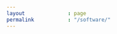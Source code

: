 ```yaml
---
layout              : page
permalink           : "/software/"
---
```


<!-- https://github.com/lepture/github-cards -->

<div class="row">
<div class="columns small-12" style="text-align:center">
<div class="github-card" data-github="allardlab" data-width="300" data-height="151" data-theme="default"></div>
<!-- REPOS -->
<div class="github-card" data-github="allardlab/ForminKineticModel" data-width="300" data-height="" data-theme="default"></div>
<div class="github-card" data-github="allardlab/WavingCrawling" data-width="300" data-height="" data-theme="default"></div>
<div class="github-card" data-github="allardlab/EntropicMultisiteIntegrative" data-width="300" data-height="" data-theme="default"></div>
<div class="github-card" data-github="allardlab/Motor-Cargo-Simulator-1" data-width="300" data-height="" data-theme="default"></div>
<div class="github-card" data-github="allardlab/IntrinsicDisorderTCRModel" data-width="300" data-height="" data-theme="default"></div>
<div class="github-card" data-github="allardlab/LibsmolWE" data-width="300" data-height="" data-theme="default"></div>
</div>
</div>

<script src="//cdn.jsdelivr.net/github-cards/latest/widget.js"></script>
